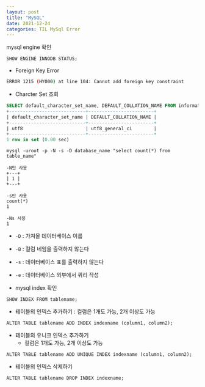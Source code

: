 ```yaml
---
layout: post
title: "MySQL"
date: 2021-12-24
categories: TIL MySql Error
---
```


mysql engine 확인

```sql
SHOW ENGINE INNODB STATUS;
```

- Foreign Key Error

```bash
ERROR 1215 (HY000) at line 104: Cannot add foreign key constraint
```

- Charcter Set 조회

```sql
SELECT default_character_set_name, DEFAULT_COLLATION_NAME FROM information_schema.SCHEMATA  WHERE schema_name = "{database_name}";
+----------------------------+------------------------+
| default_character_set_name | DEFAULT_COLLATION_NAME |
+----------------------------+------------------------+
| utf8                       | utf8_general_ci        |
+----------------------------+------------------------+
1 row in set (0.00 sec)
```

```mysql
mysql -uroot -p -N -s -D database_name "select count(*) from table_name"

-N만 사용
+---+
| 1 |
+---+

-s만 사용
count(*)
1

-Ns 사용
1
```

- `-D` : 가져올 데이터베이스 이름
- `-B` : 컬럼 네임을 출력하지 않는다
- `-s` : 데이터베이스 표를 출력하지 않는다
- `-e` : 데이터베이스 외부에서 쿼리 작성

- mysql index 확인

```mysql
SHOW INDEX FROM tablename;
```

- 테이블의 인덱스 추가하기 : 컬럼은 1개도 가능, 2개 이상도 가능

```mysql
ALTER TABLE tablename ADD INDEX indexname (column1, column2);
```

- 테이블의 유니크 인덱스 추가하기
  - 컬럼은 1개도 가능, 2개 이상도 가능

```mysql
ALTER TABLE tablename ADD UNIQUE INDEX indexname (column1, column2);
```

- 테이블의 인덱스 삭제하기

```mysql
ALTER TABLE tablename DROP INDEX indexname;
```
